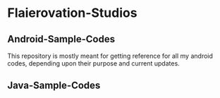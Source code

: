 # Flaierovation-Studios

<h2>Android-Sample-Codes</h2>
This repository is mostly meant for getting reference for all my android codes, depending upon their purpose and current updates.

<h2>Java-Sample-Codes</h2>

